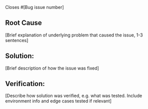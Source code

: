 Closes #[Bug issue number]

## Root Cause
[Brief explanation of underlying problem that caused the issue, 1-3 sentences]

## Solution:
[Brief description of how the issue was fixed]

## Verification:
[Describe how solution was verified, e.g. what was tested. Include environment info and edge cases tested if relevant]
